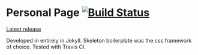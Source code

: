 # Personal Page [![Build Status](https://travis-ci.org/slowmanchan/slowmanchan.github.io.svg?branch=master)](https://travis-ci.org/slowmanchan/slowmanchan.github.io)

[Latest release](http://www.normanchan.ca)

Developed in entirely in Jekyll.  Skeleton boilerplate was the css framework of choice.  Tested with Travis CI.
